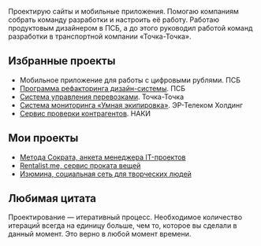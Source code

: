 Проектирую сайты и&nbsp;мобильные приложения. Помогаю компаниям собрать команду разработки и&nbsp;настроить её&nbsp;работу. Работаю продуктовым дизайнером в&nbsp;ПСБ, а&nbsp;до&nbsp;этого руководил работой команд разработки в&nbsp;транспортной компании &laquo;Точка-Точка&raquo;.

## Избранные проекты
- Мобильное приложение для работы с цифровыми рублями. ПСБ
- [Программа рефакторинга дизайн-системы](https://mihailshamin.ru/projects/psb-ds/). ПСБ
- [Система управления перевозками](https://mihailshamin.ru/projects/dd-lms/). Точка-Точка
- [Система мониторинга «Умная экипировка»](https://mihailshamin.ru/projects/ertelecom-smart/). ЭР-Телеком Холдинг
- [Сервис проверки контрагентов](https://mihailshamin.ru/projects/naki/). НАКИ
  
## Мои проекты
- [Метода Сократа, анкета менеджера IT-проектов](https://course.mihailshamin.ru/)
- [Rentalist.me, сервис проката вещей](https://mihailshamin.ru/projects/rentalist/)
- [Изюмина, социальная сеть для творческих людей](https://mihailshamin.ru/projects/izumina/)

## Любимая цитата
Проектирование — итеративный процесс. Необходимое количество итераций всегда на единицу больше, чем то, которое вы сделали в данный момент. Это верно в любой момент времени.
